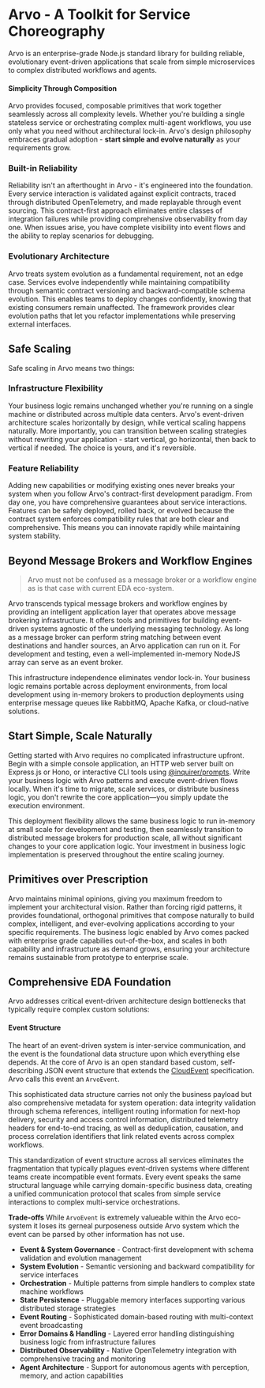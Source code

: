 # Arvo - A Toolkit for Service Choreography

Arvo is an enterprise-grade Node.js standard library for building reliable, evolutionary event-driven applications that scale from simple microservices to complex distributed workflows and agents.

#### Simplicity Through Composition
 
Arvo provides focused, composable primitives that work together seamlessly across all complexity levels. Whether you're building a single stateless service or orchestrating complex multi-agent workflows, you use only what you need without architectural lock-in. Arvo's design philosophy embraces gradual adoption - **start simple and evolve naturally** as your requirements grow.

### Built-in Reliability

Reliability isn't an afterthought in Arvo - it's engineered into the foundation. Every service interaction is validated against explicit contracts, traced through distributed OpenTelemetry, and made replayable through event sourcing. This contract-first approach eliminates entire classes of integration failures while providing comprehensive observability from day one. When issues arise, you have complete visibility into event flows and the ability to replay scenarios for debugging.

### Evolutionary Architecture

Arvo treats system evolution as a fundamental requirement, not an edge case. Services evolve independently while maintaining compatibility through semantic contract versioning and backward-compatible schema evolution. This enables teams to deploy changes confidently, knowing that existing consumers remain unaffected. The framework provides clear evolution paths that let you refactor implementations while preserving external interfaces.

## Safe Scaling

Safe scaling in Arvo means two things:

### Infrastructure Flexibility

Your business logic remains unchanged whether you're running on a single machine or distributed across multiple data centers. Arvo's event-driven architecture scales horizontally by design, while vertical scaling happens naturally. More importantly, you can transition between scaling strategies without rewriting your application - start vertical, go horizontal, then back to vertical if needed. The choice is yours, and it's reversible.

### Feature Reliability

Adding new capabilities or modifying existing ones never breaks your system when you follow Arvo's contract-first development paradigm. From day one, you have comprehensive guarantees about service interactions. Features can be safely deployed, rolled back, or evolved because the contract system enforces compatibility rules that are both clear and comprehensive. This means you can innovate rapidly while maintaining system stability.


## Beyond Message Brokers and Workflow Engines

> Arvo must not be confused as a message broker or a workflow engine as is that case with current EDA eco-system.

Arvo transcends typical message brokers and workflow engines by providing an intelligent application layer that operates above message brokering infrastructure. It offers tools and primitives for building event-driven systems agnostic of the underlying messaging technology. As long as a message broker can perform string matching between event destinations and handler sources, an Arvo application can run on it. For development and testing, even a well-implemented in-memory NodeJS array can serve as an event broker.

This infrastructure independence eliminates vendor lock-in. Your business logic remains portable across deployment environments, from local development using in-memory brokers to production deployments using enterprise message queues like RabbitMQ, Apache Kafka, or cloud-native solutions.

## Start Simple, Scale Naturally

Getting started with Arvo requires no complicated infrastructure upfront. Begin with a simple console application, an HTTP web server built on Express.js or Hono, or interactive CLI tools using [@inquirer/prompts](https://www.npmjs.com/package/@inquirer/prompts). Write your business logic with Arvo patterns and execute event-driven flows locally. When it's time to migrate, scale services, or distribute business logic, you don't rewrite the core application—you simply update the execution environment.

This deployment flexibility allows the same business logic to run in-memory at small scale for development and testing, then seamlessly transition to distributed message brokers for production scale, all without significant changes to your core application logic. Your investment in business logic implementation is preserved throughout the entire scaling journey.

## Primitives over Prescription 

Arvo maintains minimal opinions, giving you maximum freedom to implement your architectural vision. Rather than forcing rigid patterns, it provides foundational, orthogonal primitives that compose naturally to build complex, intelligent, and ever-evolving applications according to your specific requirements. The business logic enabled by Arvo comes packed with enterprise grade capabilies out-of-the-box, and scales in both capability and infrastructure as demand grows, ensuring your architecture remains sustainable from prototype to enterprise scale.


## Comprehensive EDA Foundation

Arvo addresses critical event-driven architecture design bottlenecks that typically require complex custom solutions:

#### Event Structure

The heart of an event-driven system is inter-service communication, and the event is the foundational data structure upon which everything else depends. At the core of Arvo is an open standard based custom, self-describing JSON event structure that extends the [CloudEvent](https://cloudevents.io) specification. Arvo calls this event an `ArvoEvent`.

This sophisticated data structure carries not only the business payload but also comprehensive metadata for system operation: data integrity validation through schema references, intelligent routing information for next-hop delivery, security and access control information, distributed telemetry headers for end-to-end tracing, as well as deduplication, causation, and process correlation identifiers that link related events across complex workflows.

This standardization of event structure across all services eliminates the fragmentation that typically plagues event-driven systems where different teams create incompatible event formats. Every event speaks the same structural language while carrying domain-specific business data, creating a unified communication protocol that scales from simple service interactions to complex multi-service orchestrations.

**Trade-offs**
While `ArvoEvent` is extremely valueable within the Arvo eco-system it loses its gerneal purposeness outside Arvo system which the event can be parsed by other information has not use.

- **Event & System Governance** - Contract-first development with schema validation and evolution management
- **System Evolution** - Semantic versioning and backward compatibility for service interfaces  
- **Orchestration** - Multiple patterns from simple handlers to complex state machine workflows
- **State Persistence** - Pluggable memory interfaces supporting various distributed storage strategies
- **Event Routing** - Sophisticated domain-based routing with multi-context event broadcasting
- **Error Domains & Handling** - Layered error handling distinguishing business logic from infrastructure failures
- **Distributed Observability** - Native OpenTelemetry integration with comprehensive tracing and monitoring
- **Agent Architecture** - Support for autonomous agents with perception, memory, and action capabilities
